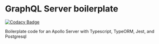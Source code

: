 # GraphQL Server boilerplate
[![Codacy Badge](https://api.codacy.com/project/badge/Grade/5f37e282e69c47dd859b1c35fc00afea)](https://www.codacy.com/app/Mando75/graphql-server-boilerplate?utm_source=github.com&amp;utm_medium=referral&amp;utm_content=Mando75/graphql-server-boilerplate&amp;utm_campaign=Badge_Grade)

Boilerplate code for an Apollo Server with Typescript, TypeORM, Jest, and Postgresql
